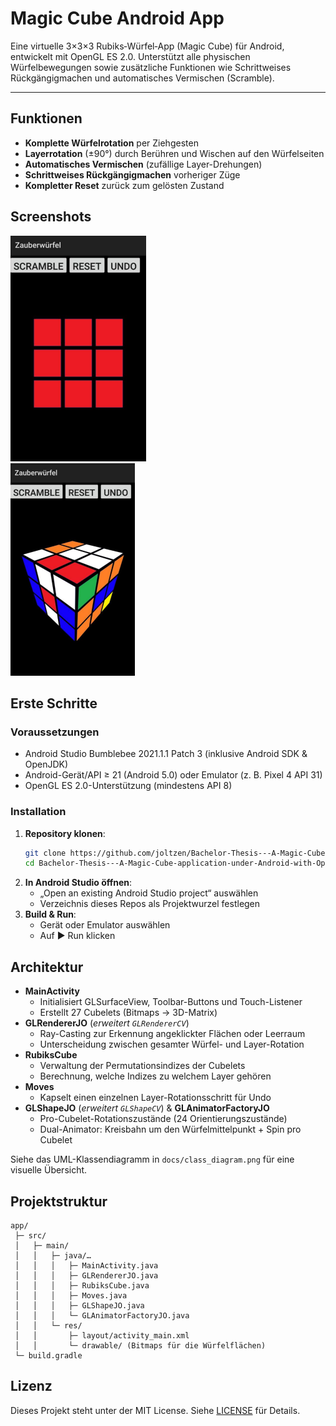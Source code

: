 # Magic Cube Android App

Eine virtuelle 3×3×3 Rubiks‑Würfel‑App (Magic Cube) für Android, entwickelt mit OpenGL ES 2.0. Unterstützt alle physischen Würfelbewegungen sowie zusätzliche Funktionen wie Schrittweises Rückgängigmachen und automatisches Vermischen (Scramble).

---

## Funktionen

- **Komplette Würfelrotation** per Ziehgesten
- **Layerrotation** (±90°) durch Berühren und Wischen auf den Würfelseiten
- **Automatisches Vermischen** (zufällige Layer-Drehungen)
- **Schrittweises Rückgängigmachen** vorheriger Züge
- **Kompletter Reset** zurück zum gelösten Zustand

## Screenshots

![Würfel beim Start](Bilder/screenshot_startup.png)  
![Layerrotation durch Ziehen](Bilder/screenshot_rotate_layer.png)

## Erste Schritte

### Voraussetzungen

- Android Studio Bumblebee 2021.1.1 Patch 3 (inklusive Android SDK & OpenJDK)
- Android-Gerät/API ≥ 21 (Android 5.0) oder Emulator (z. B. Pixel 4 API 31)
- OpenGL ES 2.0-Unterstützung (mindestens API 8)

### Installation

1. **Repository klonen**:
   ```bash
   git clone https://github.com/joltzen/Bachelor-Thesis---A-Magic-Cube-application-under-Android-with-OpenGL-ES.git
   cd Bachelor-Thesis---A-Magic-Cube-application-under-Android-with-OpenGL-ES
   ```
2. **In Android Studio öffnen**:
   - „Open an existing Android Studio project“ auswählen
   - Verzeichnis dieses Repos als Projektwurzel festlegen
3. **Build & Run**:
   - Gerät oder Emulator auswählen
   - Auf ▶️ Run klicken

## Architektur

- **MainActivity**
  - Initialisiert GLSurfaceView, Toolbar-Buttons und Touch-Listener
  - Erstellt 27 Cubelets (Bitmaps → 3D-Matrix)
- **GLRendererJO** (_erweitert `GLRendererCV`_)
  - Ray-Casting zur Erkennung angeklickter Flächen oder Leerraum
  - Unterscheidung zwischen gesamter Würfel- und Layer-Rotation
- **RubiksCube**
  - Verwaltung der Permutationsindizes der Cubelets
  - Berechnung, welche Indizes zu welchem Layer gehören
- **Moves**
  - Kapselt einen einzelnen Layer-Rotationsschritt für Undo
- **GLShapeJO** (_erweitert `GLShapeCV`_) & **GLAnimatorFactoryJO**
  - Pro-Cubelet-Rotationszustände (24 Orientierungszustände)
  - Dual-Animator: Kreisbahn um den Würfelmittelpunkt + Spin pro Cubelet

Siehe das UML-Klassendiagramm in `docs/class_diagram.png` für eine visuelle Übersicht.

## Projektstruktur

```
app/
 ├─ src/
 │   ├─ main/
 │   │   ├─ java/…
 │   │   │   ├─ MainActivity.java
 │   │   │   ├─ GLRendererJO.java
 │   │   │   ├─ RubiksCube.java
 │   │   │   ├─ Moves.java
 │   │   │   ├─ GLShapeJO.java
 │   │   │   └─ GLAnimatorFactoryJO.java
 │   │   └─ res/
 │   │       ├─ layout/activity_main.xml
 │   │       └─ drawable/ (Bitmaps für die Würfelflächen)
 └─ build.gradle
```

## Lizenz

Dieses Projekt steht unter der MIT License. Siehe [LICENSE](LICENSE) für Details.
